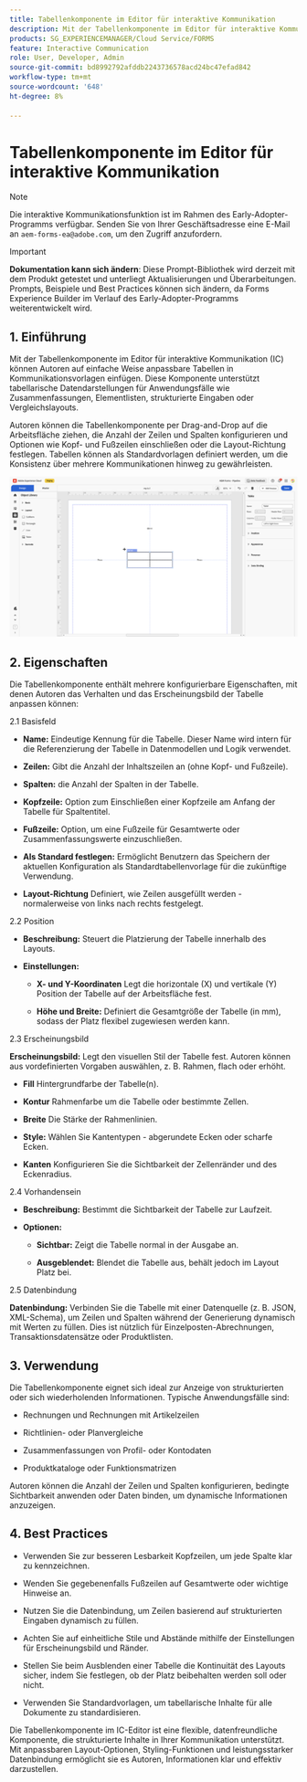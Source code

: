 ```yaml
---
title: Tabellenkomponente im Editor für interaktive Kommunikation
description: Mit der Tabellenkomponente im Editor für interaktive Kommunikation in AEM Forms können Autorinnen und Autoren auf einfache Weise anpassbare Tabellen in Kommunikationsvorlagen einfügen.
products: SG_EXPERIENCEMANAGER/Cloud Service/FORMS
feature: Interactive Communication
role: User, Developer, Admin
source-git-commit: bd8992792afddb2243736578acd24bc47efad842
workflow-type: tm+mt
source-wordcount: '648'
ht-degree: 8%

---
```



# Tabellenkomponente im Editor für interaktive Kommunikation

>[!NOTE]
>
> Die interaktive Kommunikationsfunktion ist im Rahmen des Early-Adopter-Programms verfügbar. Senden Sie von Ihrer Geschäftsadresse eine E-Mail an `aem-forms-ea@adobe.com`, um den Zugriff anzufordern.

>[!IMPORTANT]
>
> **Dokumentation kann sich ändern**: Diese Prompt-Bibliothek wird derzeit mit dem Produkt getestet und unterliegt Aktualisierungen und Überarbeitungen. Prompts, Beispiele und Best Practices können sich ändern, da Forms Experience Builder im Verlauf des Early-Adopter-Programms weiterentwickelt wird.

## &#x200B;1. Einführung

Mit der Tabellenkomponente im Editor für interaktive Kommunikation (IC) können Autoren auf einfache Weise anpassbare Tabellen in Kommunikationsvorlagen einfügen. Diese Komponente unterstützt tabellarische Datendarstellungen für Anwendungsfälle wie Zusammenfassungen, Elementlisten, strukturierte Eingaben oder Vergleichslayouts.

Autoren können die Tabellenkomponente per Drag-and-Drop auf die Arbeitsfläche ziehen, die Anzahl der Zeilen und Spalten konfigurieren und Optionen wie Kopf- und Fußzeilen einschließen oder die Layout-Richtung festlegen. Tabellen können als Standardvorlagen definiert werden, um die Konsistenz über mehrere Kommunikationen hinweg zu gewährleisten.

![IC-Dokument suchen](/help/forms/interactive-communication/assets/table.png)

## &#x200B;2. Eigenschaften

Die Tabellenkomponente enthält mehrere konfigurierbare Eigenschaften, mit denen Autoren das Verhalten und das Erscheinungsbild der Tabelle anpassen können:


2.1 Basisfeld

- **Name:** Eindeutige Kennung für die Tabelle. Dieser Name wird intern für die Referenzierung der Tabelle in Datenmodellen und Logik verwendet.

- **Zeilen:** Gibt die Anzahl der Inhaltszeilen an (ohne Kopf- und Fußzeile).

- **Spalten:** die Anzahl der Spalten in der Tabelle.

- **Kopfzeile:** Option zum Einschließen einer Kopfzeile am Anfang der Tabelle für Spaltentitel.

- **Fußzeile:** Option, um eine Fußzeile für Gesamtwerte oder Zusammenfassungswerte einzuschließen.

- **Als Standard festlegen:** Ermöglicht Benutzern das Speichern der aktuellen Konfiguration als Standardtabellenvorlage für die zukünftige Verwendung.

- **Layout-Richtung** Definiert, wie Zeilen ausgefüllt werden - normalerweise von links nach rechts festgelegt.

2.2 Position

- **Beschreibung:** Steuert die Platzierung der Tabelle innerhalb des Layouts.

- **Einstellungen:**

   - **X- und Y-Koordinaten** Legt die horizontale (X) und vertikale (Y) Position der Tabelle auf der Arbeitsfläche fest.

   - **Höhe und Breite:** Definiert die Gesamtgröße der Tabelle (in mm), sodass der Platz flexibel zugewiesen werden kann.

2.3 Erscheinungsbild

**Erscheinungsbild:** Legt den visuellen Stil der Tabelle fest. Autoren können aus vordefinierten Vorgaben auswählen, z. B. Rahmen, flach oder erhöht.

- **Fill** Hintergrundfarbe der Tabelle(n).

- **Kontur** Rahmenfarbe um die Tabelle oder bestimmte Zellen.

- **Breite** Die Stärke der Rahmenlinien.

- **Style:** Wählen Sie Kantentypen - abgerundete Ecken oder scharfe Ecken.

- **Kanten** Konfigurieren Sie die Sichtbarkeit der Zellenränder und des Eckenradius.

2.4 Vorhandensein

- **Beschreibung:** Bestimmt die Sichtbarkeit der Tabelle zur Laufzeit.

- **Optionen:**

   - **Sichtbar:** Zeigt die Tabelle normal in der Ausgabe an.

   - **Ausgeblendet:** Blendet die Tabelle aus, behält jedoch im Layout Platz bei.

2.5 Datenbindung

**Datenbindung:** Verbinden Sie die Tabelle mit einer Datenquelle (z. B. JSON, XML-Schema), um Zeilen und Spalten während der Generierung dynamisch mit Werten zu füllen. Dies ist nützlich für Einzelposten-Abrechnungen, Transaktionsdatensätze oder Produktlisten.

## &#x200B;3. Verwendung

Die Tabellenkomponente eignet sich ideal zur Anzeige von strukturierten oder sich wiederholenden Informationen. Typische Anwendungsfälle sind:

- Rechnungen und Rechnungen mit Artikelzeilen

- Richtlinien- oder Planvergleiche

- Zusammenfassungen von Profil- oder Kontodaten

- Produktkataloge oder Funktionsmatrizen

Autoren können die Anzahl der Zeilen und Spalten konfigurieren, bedingte Sichtbarkeit anwenden oder Daten binden, um dynamische Informationen anzuzeigen.

## 4. Best Practices

- Verwenden Sie zur besseren Lesbarkeit Kopfzeilen, um jede Spalte klar zu kennzeichnen.

- Wenden Sie gegebenenfalls Fußzeilen auf Gesamtwerte oder wichtige Hinweise an.

- Nutzen Sie die Datenbindung, um Zeilen basierend auf strukturierten Eingaben dynamisch zu füllen.

- Achten Sie auf einheitliche Stile und Abstände mithilfe der Einstellungen für Erscheinungsbild und Ränder.

- Stellen Sie beim Ausblenden einer Tabelle die Kontinuität des Layouts sicher, indem Sie festlegen, ob der Platz beibehalten werden soll oder nicht.

- Verwenden Sie Standardvorlagen, um tabellarische Inhalte für alle Dokumente zu standardisieren.

Die Tabellenkomponente im IC-Editor ist eine flexible, datenfreundliche Komponente, die strukturierte Inhalte in Ihrer Kommunikation unterstützt. Mit anpassbaren Layout-Optionen, Styling-Funktionen und leistungsstarker Datenbindung ermöglicht sie es Autoren, Informationen klar und effektiv darzustellen.


